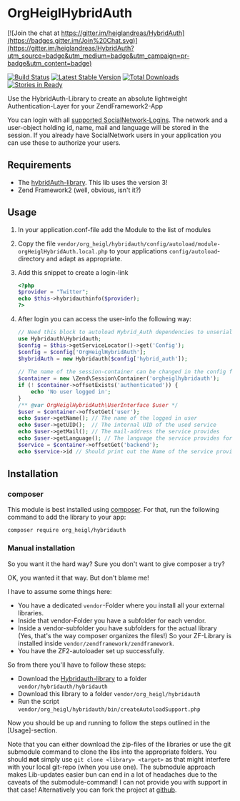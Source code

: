 # OrgHeiglHybridAuth

[![Join the chat at https://gitter.im/heiglandreas/HybridAuth](https://badges.gitter.im/Join%20Chat.svg)](https://gitter.im/heiglandreas/HybridAuth?utm_source=badge&utm_medium=badge&utm_campaign=pr-badge&utm_content=badge)

[![Build Status](https://travis-ci.org/heiglandreas/HybridAuth.png?branch=master)](https://travis-ci.org/heiglandreas/HybridAuth)
[![Latest Stable Version](https://poser.pugx.org/org_heigl/hybridauth/v/stable.png)](https://packagist.org/packages/org_heigl/hybridauth)
[![Total Downloads](https://poser.pugx.org/org_heigl/hybridauth/downloads.png)](https://packagist.org/packages/org_heigl/hybridauth)
[![Stories in Ready](https://badge.waffle.io/heiglandreas/HybridAuth.png?label=ready)](https://waffle.io/heiglandreas/HybridAuth)  


Use the HybridAuth-Library to create an absolute lightweight Authentication-Layer
for your ZendFramework2-App

You can login with all [supported SocialNetwork-Logins](http://hybridauth.sourceforge.net/userguide.html).
The network and a user-object holding id, name, mail and language will be stored in the session. If you already have
SocialNetwork users in your application you can use these to authorize your users.

## Requirements

* The [hybridAuth-library](http://hybridauth.sourceforge.net). This lib uses the version 3!
* Zend Framework2 (well, obvious, isn't it?)

## Usage

1. In your application.conf-file add the Module to the list of modules
2. Copy the file ```vendor/org_heigl/hybridauth/config/autoload/module-orgHeiglHybridAuth.local.php``` to your
    applications ```config/autoload```-directory and adapt as appropriate.
3. Add this snippet to create a login-link

    ```php
    <?php
    $provider = "Twitter";
    echo $this->hybridauthinfo($provider);
    ?>
    ```

4. After login you can access the user-info the following way:

    ```php
    // Need this block to autoload Hybrid_Auth dependencies to unserialize object stored in session
    use Hybridauth\Hybridauth;
    $config = $this->getServiceLocator()->get('Config');
    $config = $config['OrgHeiglHybridAuth'];
    $hybridAuth = new Hybridauth($config['hybrid_auth']);
        
    // The name of the session-container can be changed in the config file!
    $container = new \Zend\Session\Container('orgheiglhybridauth');
    if (! $container->offsetExists('authenticated')) {
        echo 'No user logged in';
    }
    /** @var OrgHeiglHybridAuth\UserInterface $user */
    $user = $container->offsetGet('user');
    echo $user->getName(); // The name of the logged in user
    echo $user->getUID();  // The internal UID of the used service
    echo $user->getMail(); // The mail-address the service provides
    echo $user->getLanguage(); // The language the service provides for the user
    $service = $container->offsetGet('backend');
    echo $service->id // Should print out the Name of the service provider.
    ```

## Installation

### composer

This module is best installed using [composer](http://packagist.org/packages/org_heigl/hybridauth).
For that, run the following command to add the library to your app:

    composer require org_heigl/hybridauth

### Manual installation

So you want it the hard way? Sure you don't want to give composer a try?

OK, you wanted it that way. But don't blame me!

I have to assume some things here:

* You have a dedicated ```vendor```-Folder where you install all your external libraries.
* Inside that vendor-Folder you have a subfolder for each vendor.
* Inside a vendor-subfolder you have subfolders for the actual library
  (Yes, that's the way composer organizes the files!)
  So your ZF-Library is installed inside ```vendor/zendframework/zendframework```.
* You have the ZF2-autoloader set up successfully.

So from there you'll have to follow these steps:

* Download the [Hybridauth-library](http://hybridauth.sourceforge.net/) to a folder ```vendor/hybridauth/hybridauth```
* Download this library to a folder ```vendor/org_heigl/hybridauth```
* Run the script ```vendor/org_heigl/hybridauth/bin/createAutoloadSupport.php```

Now you should be up and running to follow the steps outlined in the [Usage]-section.

Note that you can either download the zip-files of the libraries or use the git submodule command to clone the
libs into the appropriate folders. You should **not** simply use ```git clone <library> <target>``` as that might
interfere with your local git-repo (when you use one). The submodule approach makes Lib-updates easier bun can
end in a lot of headaches due to the caveats of the submodule-command! I can not provide you with support in that case!
Alternatively you can fork the project at [github](https://github.com/heiglandreas/OrgHeiglHybridAuth).


